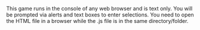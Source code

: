 This game runs in the console of any web browser and is text only.
You will be prompted via alerts and text boxes to enter selections.
You need to open the HTML file in a browser while the .js file is in the same directory/folder.
